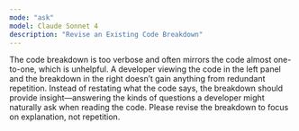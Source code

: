 ```yaml
---
mode: "ask"
model: Claude Sonnet 4
description: "Revise an Existing Code Breakdown"
---
```


The code breakdown is too verbose and often mirrors the code almost one-to-one, which is unhelpful. A developer viewing the code in the left panel and the breakdown in the right doesn’t gain anything from redundant repetition. Instead of restating what the code says, the breakdown should provide insight—answering the kinds of questions a developer might naturally ask when reading the code. Please revise the breakdown to focus on explanation, not repetition.
